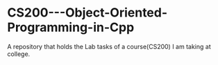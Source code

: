# CS200---Object-Oriented-Programming-in-Cpp
A repository that holds the Lab tasks of a course(CS200) I am taking at college.
